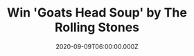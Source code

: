 ---
campaign-uuid: "c-3b357c52-0a24-435a-8acd-506a79e9a556"
type: "Competition"
category: "Music"
date: "2020-09-09T06:00:00.000Z"
end-date: "2020-11-09T23:59:00.000Z"
disable-form: false
is_promoted: true
has_entry_page: true
title: "Win 'Goats Head Soup' by The Rolling Stones"
competition-description: "<p>We have on our hands a Deluxe Edition of 1973’s ‘Goats\
  \ Head Soup’ album by the Rolling Stones, featuring 10 unreleased tracks and a full\
  \ concert from the same year. This record includes the newly released outtake ‘\
  Criss Cross’ alongside rarities such as ‘Scarlet’, which features Led Zeppelin’\
  s Jimmy Page on guitar. An album you should not miss.</p>\n<p>We are giving away\
  \ one copy of it to one lucky NME AAA member. Want it? Click below and it could\
  \ be yours.</p>\n"
hero-header: "Win 'Goats Head Soup' by The Rolling Stones"
terms-confirmation: "N/A"
banner-img: "https://assets.expresslyapp.com/asset-54a27c44-290d-467e-b4b7-865b9f96a839.jpg"
logo-left-href: "aaa.nme.com"
logo-left-image: "https://assets.expresslyapp.com/asset-a22774e1-9a4c-4a97-a54f-e81d32ea206f.jpg"
logo-left-title: "NME AAA"
bg-image-hero: "https://assets.expresslyapp.com/asset-1892c435-a10e-4525-9507-a6cab7cd6564.jpg"
bg-image-first: "https://assets.expresslyapp.com/asset-5b045b46-5e8e-48c2-a9ff-9051f6754ebb.jpg"
section1-content: "<p>In order to celebrate the release of 'Goats Head Soup' Deluxe\
  \ Edition by the Rolling Stones, we are giving away one copy of the album to one\
  \ lucky member. Including 10 unreleased tracks and a full concert from the same\
  \ year. As well as the newly released outtake ‘Criss Cross’ alongside rarities such\
  \ as ‘Scarlet’, which features Led Zeppelin’s Jimmy Page on guitar.</p>\n<p>Click\
  \ below for a chance to win.</p>\n"
entry-title: "Win 'Goats Head Soup' by The Rolling Stones"
entry-content: "<p>Enter the draw to win 'Goats Head Soup' by The Rolling Stones by\
  \ completing the form below before 23:59 on the 9th of November 2020.</p>\n"
has-winner: false
prize-description: "'Goats Head Soup' by The Rolling Stones"
special-conditions: "Multiple entries are allowed up to one every day."
country-restrictions:
- "GB"
---